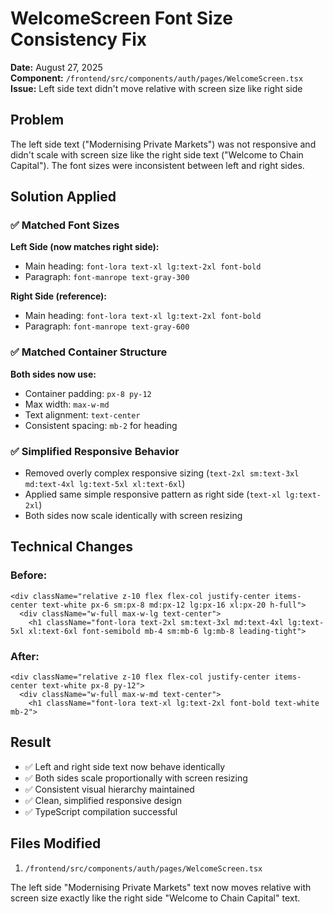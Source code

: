 # WelcomeScreen Font Size Consistency Fix

**Date:** August 27, 2025  
**Component:** `/frontend/src/components/auth/pages/WelcomeScreen.tsx`  
**Issue:** Left side text didn't move relative with screen size like right side

## Problem
The left side text ("Modernising Private Markets") was not responsive and didn't scale with screen size like the right side text ("Welcome to Chain Capital"). The font sizes were inconsistent between left and right sides.

## Solution Applied

### ✅ **Matched Font Sizes**
**Left Side (now matches right side):**
- Main heading: `font-lora text-xl lg:text-2xl font-bold`
- Paragraph: `font-manrope text-gray-300`

**Right Side (reference):**  
- Main heading: `font-lora text-xl lg:text-2xl font-bold`
- Paragraph: `font-manrope text-gray-600`

### ✅ **Matched Container Structure**
**Both sides now use:**
- Container padding: `px-8 py-12`
- Max width: `max-w-md`
- Text alignment: `text-center`
- Consistent spacing: `mb-2` for heading

### ✅ **Simplified Responsive Behavior**
- Removed overly complex responsive sizing (`text-2xl sm:text-3xl md:text-4xl lg:text-5xl xl:text-6xl`)
- Applied same simple responsive pattern as right side (`text-xl lg:text-2xl`)
- Both sides now scale identically with screen resizing

## Technical Changes

### Before:
```tsx
<div className="relative z-10 flex flex-col justify-center items-center text-white px-6 sm:px-8 md:px-12 lg:px-16 xl:px-20 h-full">
  <div className="w-full max-w-lg text-center">
    <h1 className="font-lora text-2xl sm:text-3xl md:text-4xl lg:text-5xl xl:text-6xl font-semibold mb-4 sm:mb-6 lg:mb-8 leading-tight">
```

### After:
```tsx
<div className="relative z-10 flex flex-col justify-center items-center text-white px-8 py-12">
  <div className="w-full max-w-md text-center">
    <h1 className="font-lora text-xl lg:text-2xl font-bold text-white mb-2">
```

## Result
- ✅ Left and right side text now behave identically
- ✅ Both sides scale proportionally with screen resizing  
- ✅ Consistent visual hierarchy maintained
- ✅ Clean, simplified responsive design
- ✅ TypeScript compilation successful

## Files Modified
1. `/frontend/src/components/auth/pages/WelcomeScreen.tsx`

The left side "Modernising Private Markets" text now moves relative with screen size exactly like the right side "Welcome to Chain Capital" text.
